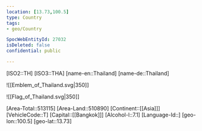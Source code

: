 ```yaml
---
location: [13.73,100.5]
type: Country
tags:
- geo/Country

SpocWebEntityId: 27032
isDeleted: false
confidential: public

---
```

[ISO2::TH]
[ISO3::THA]
[name-en::Thailand]
[name-de::Thailand]

![[Emblem_of_Thailand.svg|350]]

![[Flag_of_Thailand.svg|350]]

[Area-Total::513115]
[Area-Land::510890]
[Continent::[[Asia]]]
[VehicleCode::T]
[Capital::[[Bangkok]]]
[Alcohol-l::7.1]
[Language-Id::]
[geo-lon::100.5]
[geo-lat::13.73]

